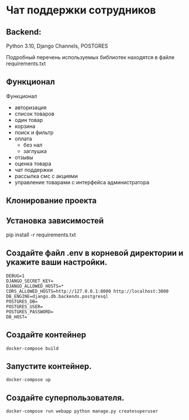 # Чат поддержки сотрудников

## Backend:
Python 3.10, Django Channels, POSTGRES

Подробный перечень используемых библиотек находятся в файле requirements.txt

## Функционал
 Функционал

  - авторизация
  - список товаров
  - один товар
  - корзина
  - поиск и фильтр
  - оплата
      - без нал
      - заглушка
  - отзывы
  - оценка товара
  - чат поддержки
  - рассылка смс с акциями
  - управление товарами с интерфейса администратора

## Клонирование проекта

## Установка зависимостей
pip install -r requirements.txt

## Создайте файл .env в корневой директории и укажите ваши настройки.
    DEBUG=1
    DJANGO_SECRET_KEY=
    DJANGO_ALLOWED_HOSTS=*
    CORS_ALLOWED_HOSTS=http://127.0.0.1:8000 http://localhost:3000
    DB_ENGINE=django.db.backends.postgresql
    POSTGRES_DB=
    POSTGRES_USER=
    POSTGRES_PASSWORD=
    DB_HOST=


## Создайте контейнер
    docker-compose build

## Запустите контейнер.
    docker-compose up

## Создайте суперпользователя.
    docker-compose run webapp python manage.py createsuperuser
